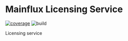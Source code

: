 # Mainflux Licensing Service

[![coverage][cov-badge]][cov-url]
![build][build-badge]

Licensing service

[cov-badge]: https://codecov.io/gh/mainflux/license/branch/master/graph/badge.svg
[cov-url]: https://codecov.io/gh/mainflux/license
[build-badge]: https://github.com/mainflux/license/workflows/build/badge.svg
